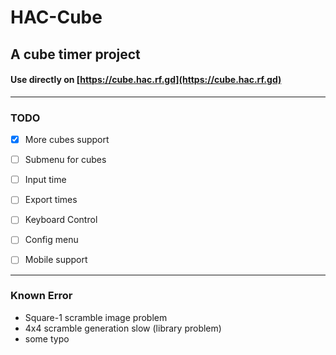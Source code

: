 # HAC-Cube
## A cube timer project

#### Use directly on [https://cube.hac.rf.gd](https://cube.hac.rf.gd)

---

### TODO
- [x] More cubes support

- [ ] Submenu for cubes

- [ ] Input time

- [ ] Export times

- [ ] Keyboard Control

- [ ] Config menu

- [ ] Mobile support

---

### Known Error

- Square-1 scramble image problem
- 4x4 scramble generation slow (library problem)
- some typo

